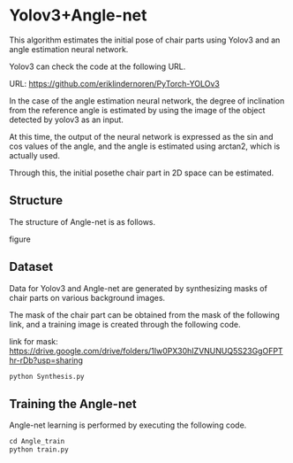 # Yolov3+Angle-net

This algorithm estimates the initial pose of chair parts using Yolov3 and an angle estimation neural network.

Yolov3 can check the code at the following URL.

URL: https://github.com/eriklindernoren/PyTorch-YOLOv3

In the case of the angle estimation neural network, the degree of inclination from the reference angle is estimated by using the image of the object detected by yolov3 as an input.

At this time, the output of the neural network is expressed as the sin and cos values of the angle, and the angle is estimated using arctan2, which is actually used.

Through this, the initial posethe chair part in 2D space can be estimated.

## Structure

The structure of Angle-net is as follows.

figure

## Dataset

Data for Yolov3 and Angle-net are generated by synthesizing masks of chair parts on various background images.

The mask of the chair part can be obtained from the mask of the following link, and a training image is created through the following code.

link for mask: https://drive.google.com/drive/folders/1Iw0PX30hIZVNUNUQ5S23GgOFPThr-rDb?usp=sharing

```p
python Synthesis.py
```

## Training the Angle-net

Angle-net learning is performed by executing the following code.

```p
cd Angle_train
python train.py
```

